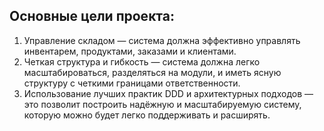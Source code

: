 ## Основные цели проекта:
1. Управление складом — система должна эффективно управлять инвентарем, продуктами, заказами и клиентами.
2. Четкая структура и гибкость — система должна легко масштабироваться, разделяться на модули, и иметь ясную структуру с четкими границами ответственности.
3. Использование лучших практик DDD и архитектурных подходов — это позволит построить надёжную и масштабируемую систему, которую можно будет легко поддерживать и расширять.